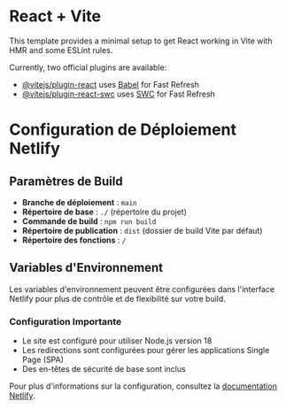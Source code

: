 # React + Vite

This template provides a minimal setup to get React working in Vite with HMR and some ESLint rules.

Currently, two official plugins are available:

- [@vitejs/plugin-react](https://github.com/vitejs/vite-plugin-react/blob/main/packages/plugin-react/README.md) uses [Babel](https://babeljs.io/) for Fast Refresh
- [@vitejs/plugin-react-swc](https://github.com/vitejs/vite-plugin-react-swc) uses [SWC](https://swc.rs/) for Fast Refresh

# Configuration de Déploiement Netlify

## Paramètres de Build

- **Branche de déploiement** : `main`
- **Répertoire de base** : `./` (répertoire du projet)
- **Commande de build** : `npm run build`
- **Répertoire de publication** : `dist` (dossier de build Vite par défaut)
- **Répertoire des fonctions** : `/`

## Variables d'Environnement

Les variables d'environnement peuvent être configurées dans l'interface Netlify pour plus de contrôle et de flexibilité sur votre build.

### Configuration Importante

- Le site est configuré pour utiliser Node.js version 18
- Les redirections sont configurées pour gérer les applications Single Page (SPA)
- Des en-têtes de sécurité de base sont inclus

Pour plus d'informations sur la configuration, consultez la [documentation Netlify](https://docs.netlify.com/).

